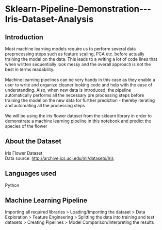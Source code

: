 # Sklearn-Pipeline-Demonstration---Iris-Dataset-Analysis
## Introduction
Most machine learning models require us to perform several data preprocessing steps such as feature scaling, PCA etc. before actually training the model on the data. This leads to a writing a lot of code lines that when written sequentially look messy and the overall approach is not the best in terms readability.
<br />
<br />
Machine learning pipelines can be very handy in this case as they enable a user to write and organize cleaner looking code and help with the ease of understanding. Also, when new data is introduced, the pipeline automatically performs all the necessary pre processing steps before training the model on the new data for further prediction - thereby iterating and automating all the processing steps
<br />
<br />
We will be using the iris flower dataset from the sklearn library in order to demonstrate a machine learning pipeline in this notebook and predict the species of the flower
<br />
## About the Dataset
Iris Flower Dataset
<br />Data source: http://archive.ics.uci.edu/ml/datasets/Iris
<br />
## Languages used
Python
<br />
## Machine Learning Pipeline
Importing all required libraries > Loading/Importing the dataset > Data Exploration > Feature Engineering > Splitting the data into training and test datasets > Creating Pipelines > Model Comparison/Interpreting the results
